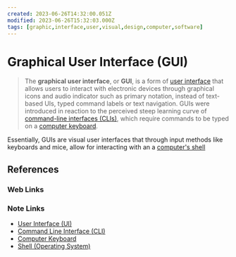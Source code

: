```yaml
---
created: 2023-06-26T14:32:00.051Z
modified: 2023-06-26T15:32:03.000Z
tags: [graphic,interface,user,visual,design,computer,software]
---
```

# Graphical User Interface (GUI)

>The **graphical user interface**, or **GUI**,
>is a form of [user interface][-ui] that allows users to
>interact with electronic devices through graphical icons and
>audio indicator such as primary notation,
>instead of text-based UIs, typed command labels or text navigation.
>GUIs were introduced in reaction to the perceived steep learning curve of
>[command-line interfaces (CLIs)][-cli],
>which require commands to be typed on a [computer keyboard][-keyboard].

Essentially, GUIs are visual user interfaces that
through input methods like keyboards and mice,
allow for interacting with an a [computer's shell][-shell]

## References

### Web Links

<!-- Hidden References -->

### Note Links

* [User Interface (UI)][-ui]
* [Command Line Interface (CLI)][-cli]
* [Computer Keyboard][-keyboard]
* [Shell (Operating System)][-shell]

<!-- Hidden References -->
[-ui]: ui.md "User Interface (UI)"
[-cli]: cli.md "Command Line Interface (CLI)"
[-keyboard]: computer-keyboard.md "Computer Keyboard"
[-shell]: os-shell.md "Shell (Operating System)"
